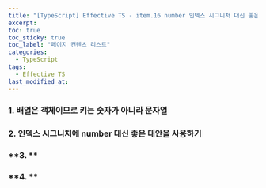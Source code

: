```yaml
---
title: "[TypeScript] Effective TS - item.16 number 인덱스 시그니처 대신 좋은 대안 사용하기"
excerpt:
toc: true
toc_sticky: true
toc_label: "페이지 컨텐츠 리스트"
categories:
  - TypeScript
tags:
  - Effective TS
last_modified_at:
---
```



### **1. 배열은 객체이므로 키는 숫자가 아니라 문자열**
### **2. 인덱스 시그니처에 number 대신 좋은 대안을 사용하기**
### **3. **
### **4. **


